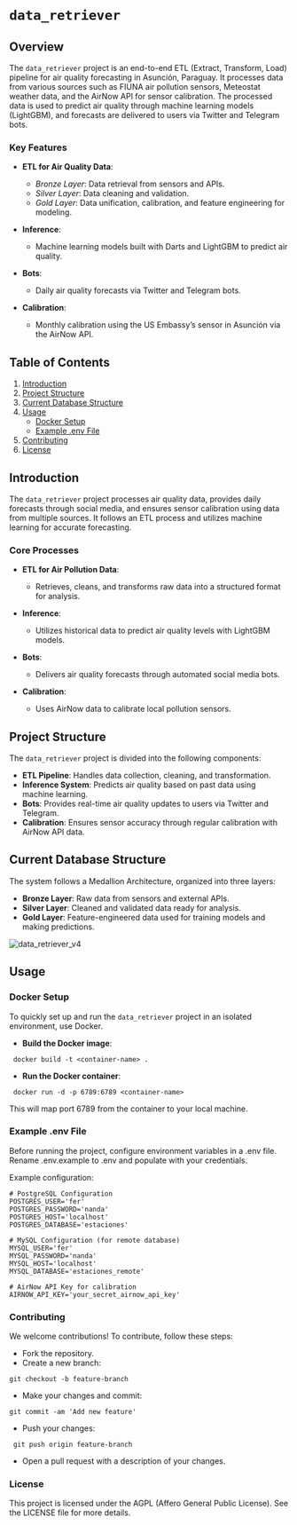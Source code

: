 # `data_retriever`

## Overview

The `data_retriever` project is an end-to-end ETL (Extract, Transform, Load) pipeline for air quality forecasting in Asunción, Paraguay. It processes data from various sources such as FIUNA air pollution sensors, Meteostat weather data, and the AirNow API for sensor calibration. The processed data is used to predict air quality through machine learning models (LightGBM), and forecasts are delivered to users via Twitter and Telegram bots.

### Key Features

- **ETL for Air Quality Data**: 
  - *Bronze Layer*: Data retrieval from sensors and APIs.
  - *Silver Layer*: Data cleaning and validation.
  - *Gold Layer*: Data unification, calibration, and feature engineering for modeling.

- **Inference**:
  - Machine learning models built with Darts and LightGBM to predict air quality.

- **Bots**:
  - Daily air quality forecasts via Twitter and Telegram bots.

- **Calibration**:
  - Monthly calibration using the US Embassy’s sensor in Asunción via the AirNow API.

## Table of Contents

1. [Introduction](#introduction)
2. [Project Structure](#project-structure)
3. [Current Database Structure](#current-database-structure)
4. [Usage](#usage)
   - [Docker Setup](#docker-setup)
   - [Example .env File](#example-env-file)
5. [Contributing](#contributing)
6. [License](#license)

## Introduction

The `data_retriever` project processes air quality data, provides daily forecasts through social media, and ensures sensor calibration using data from multiple sources. It follows an ETL process and utilizes machine learning for accurate forecasting.

### Core Processes

- **ETL for Air Pollution Data**: 
  - Retrieves, cleans, and transforms raw data into a structured format for analysis.
  
- **Inference**: 
  - Utilizes historical data to predict air quality levels with LightGBM models.

- **Bots**:
  - Delivers air quality forecasts through automated social media bots.

- **Calibration**:
  - Uses AirNow data to calibrate local pollution sensors.

## Project Structure

The `data_retriever` project is divided into the following components:

- **ETL Pipeline**: Handles data collection, cleaning, and transformation.
- **Inference System**: Predicts air quality based on past data using machine learning.
- **Bots**: Provides real-time air quality updates to users via Twitter and Telegram.
- **Calibration**: Ensures sensor accuracy through regular calibration with AirNow API data.

## Current Database Structure

The system follows a Medallion Architecture, organized into three layers:

- **Bronze Layer**: Raw data from sensors and external APIs.
- **Silver Layer**: Cleaned and validated data ready for analysis.
- **Gold Layer**: Feature-engineered data used for training models and making predictions.

![data_retriever_v4](https://github.com/user-attachments/assets/f938c756-7d82-4f90-9ce4-19b47fa8a64b)

## Usage

### Docker Setup

To quickly set up and run the `data_retriever` project in an isolated environment, use Docker.

- **Build the Docker image**:
 ```
  docker build -t <container-name> .
 ```
- **Run the Docker container**:
 ```
  docker run -d -p 6789:6789 <container-name>
 ```
This will map port 6789 from the container to your local machine.

### Example .env File

Before running the project, configure environment variables in a .env file. Rename .env.example to .env and populate with your credentials.

Example configuration:
```
# PostgreSQL Configuration
POSTGRES_USER='fer'
POSTGRES_PASSWORD='nanda'
POSTGRES_HOST='localhost'
POSTGRES_DATABASE='estaciones'

# MySQL Configuration (for remote database)
MYSQL_USER='fer'
MYSQL_PASSWORD='nanda'
MYSQL_HOST='localhost'
MYSQL_DATABASE='estaciones_remote'

# AirNow API Key for calibration
AIRNOW_API_KEY='your_secret_airnow_api_key'
```
### Contributing

We welcome contributions! To contribute, follow these steps:

- Fork the repository.
- Create a new branch:
```
git checkout -b feature-branch
```
- Make your changes and commit:
```
git commit -am 'Add new feature'
```
- Push your changes:
```
 git push origin feature-branch
```
- Open a pull request with a description of your changes.

### License

This project is licensed under the AGPL (Affero General Public License). See the LICENSE file for more details.


